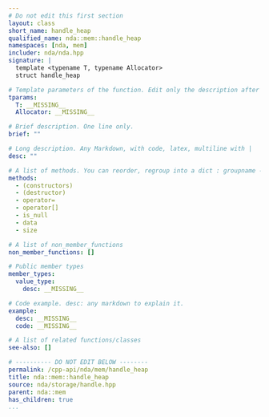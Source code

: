 ```yaml
---
# Do not edit this first section
layout: class
short_name: handle_heap
qualified_name: nda::mem::handle_heap
namespaces: [nda, mem]
includer: nda/nda.hpp
signature: |
  template <typename T, typename Allocator>
  struct handle_heap

# Template parameters of the function. Edit only the description after the :
tparams:
  T: __MISSING__
  Allocator: __MISSING__

# Brief description. One line only.
brief: ""

# Long description. Any Markdown, with code, latex, multiline with |
desc: ""

# A list of methods. You can reorder, regroup into a dict : groupname -> list
methods:
  - (constructors)
  - (destructor)
  - operator=
  - operator[]
  - is_null
  - data
  - size

# A list of non_member_functions
non_member_functions: []

# Public member types
member_types:
  value_type:
    desc: __MISSING__

# Code example. desc: any markdown to explain it.
example:
  desc: __MISSING__
  code: __MISSING__

# A list of related functions/classes
see-also: []

# ---------- DO NOT EDIT BELOW --------
permalink: /cpp-api/nda/mem/handle_heap
title: nda::mem::handle_heap
source: nda/storage/handle.hpp
parent: nda::mem
has_children: true
...
```


